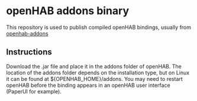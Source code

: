 # openHAB addons binary
This repository is used to publish compiled openHAB bindings, usually from [openhab-addons](https://github.com/ArjenKorevaar/openhab-addons)

## Instructions
Download the .jar file and place it in the addons folder of openHAB.
The location of the addons folder depends on the installation type, but on Linux it can be found at ${OPENHAB_HOME}/addons.
You may need to restart openHAB before the binding appears in an openHAB user interface (PaperUI for example).
